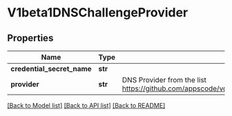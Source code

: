 # V1beta1DNSChallengeProvider

## Properties
Name | Type | Description | Notes
------------ | ------------- | ------------- | -------------
**credential_secret_name** | **str** |  | [optional] 
**provider** | **str** | DNS Provider from the list https://github.com/appscode/voyager/blob/master/docs/tasks/certificate/providers.md | [optional] 

[[Back to Model list]](../README.md#documentation-for-models) [[Back to API list]](../README.md#documentation-for-api-endpoints) [[Back to README]](../README.md)


